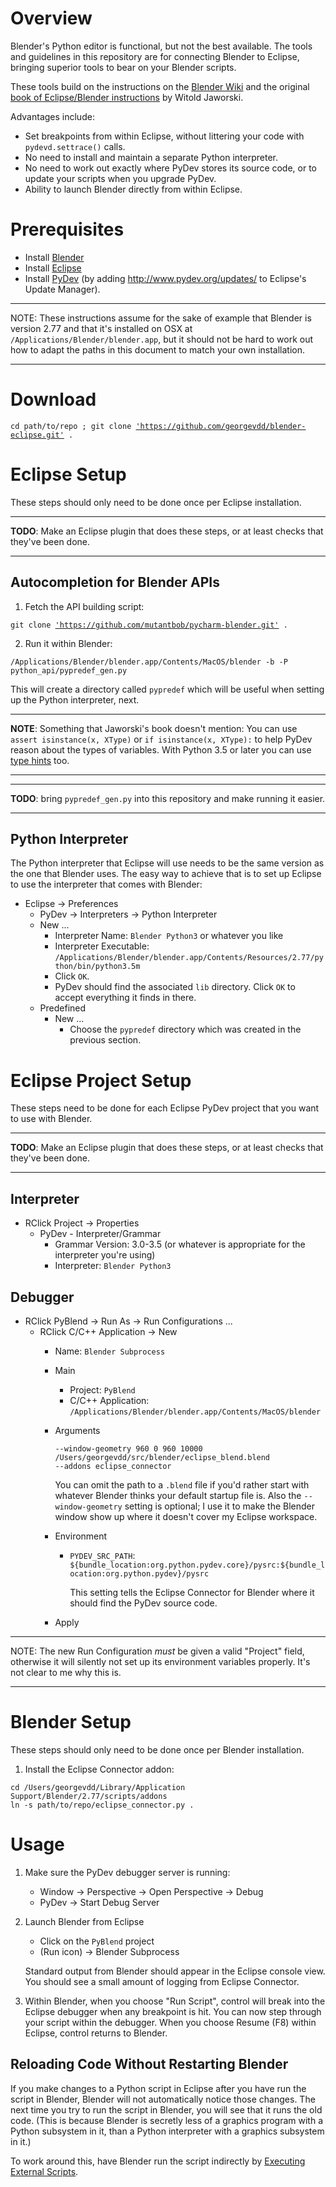 # Overview

Blender's Python editor is functional, but not the best available. The
tools and guidelines in this repository are for connecting Blender to
Eclipse, bringing superior tools to bear on your Blender scripts.

These tools build on the instructions on the
[Blender Wiki](https://wiki.blender.org/index.php/Dev:Doc/Tools/Debugging/Python_Eclipse)
and the original [book of Eclipse/Blender instructions](http://airplanes3d.net/downloads/pydev/pydev-blender-en.pdf) by Witold Jaworski.

Advantages include:
* Set breakpoints from within Eclipse, without littering your code
  with `pydevd.settrace()` calls.
* No need to install and maintain a separate Python interpreter.
* No need to work out exactly where PyDev stores its source code, or
  to update your scripts when you upgrade PyDev.
* Ability to launch Blender directly from within Eclipse.

# Prerequisites

* Install [Blender](http://www.blender.org)
* Install [Eclipse](http://www.eclipse.org)
* Install [PyDev](http://www.pydev.org/) (by adding http://www.pydev.org/updates/ to Eclipse's
Update Manager).

---

NOTE: These instructions assume for the sake of example that Blender
is version 2.77 and that it's installed on OSX at
`/Applications/Blender/blender.app`, but it should not be hard to work
out how to adapt the paths in this document to match your own installation.

---

# Download

`cd path/to/repo ; git clone `[`'https://github.com/georgevdd/blender-eclipse.git'`](https://github.com/georgevdd/blender-eclipse.git)` .`


# Eclipse Setup

These steps should only need to be done once per Eclipse installation.

---

**TODO**: Make an Eclipse plugin that does these steps, or at least
checks that they've been done.

---


## Autocompletion for Blender APIs

1. Fetch the API building script:

`git clone `[`'https://github.com/mutantbob/pycharm-blender.git'`](https://github.com/mutantbob/pycharm-blender.git)` .`

2. Run it within Blender:

`/Applications/Blender/blender.app/Contents/MacOS/blender -b -P python_api/pypredef_gen.py`

This will create a directory called `pypredef` which will be useful
when setting up the Python interpreter, next.

---

**NOTE**: Something that Jaworski's book doesn't mention: You can use `assert
isinstance(x, XType)` or `if isinstance(x, XType):` to help PyDev
reason about the types of variables. With Python 3.5 or later you can use [type hints](https://docs.python.org/3/library/typing.html) too.

---

---

**TODO**: bring `pypredef_gen.py` into this repository and make
  running it easier.

---

## Python Interpreter

The Python interpreter that Eclipse will use needs to be the same
version as the one that Blender uses. The easy way to achieve that is
to set up Eclipse to use the interpreter that comes with Blender:

- Eclipse -> Preferences
  -  PyDev -> Interpreters -> Python Interpreter
    - New ...
      - Interpreter Name: `Blender Python3` or whatever you like
      - Interpreter Executable: `/Applications/Blender/blender.app/Contents/Resources/2.77/python/bin/python3.5m`
      - Click `OK`.
      - PyDev should find the associated `lib` directory. Click `OK` to accept everything it finds in there.
    - Predefined
      - New ...
        - Choose the `pypredef` directory which was created in the
        previous section.


# Eclipse Project Setup

These steps need to be done for each Eclipse PyDev project that you want to
use with Blender.

---

**TODO**: Make an Eclipse plugin that does these steps, or at least
checks that they've been done.

---


## Interpreter

- RClick Project -> Properties
  - PyDev - Interpreter/Grammar
    - Grammar Version: 3.0-3.5 (or whatever is appropriate for the interpreter you're using)
    - Interpreter: `Blender Python3`


## Debugger

- RClick PyBlend -> Run As -> Run Configurations ...
  - RClick C/C++ Application -> New
    - Name: `Blender Subprocess`
    - Main
      - Project: `PyBlend`
      - C/C++ Application: `/Applications/Blender/blender.app/Contents/MacOS/blender`
    - Arguments
      ```
      --window-geometry 960 0 960 10000
      /Users/georgevdd/src/blender/eclipse_blend.blend
      --addons eclipse_connector
      ```

      You can omit the path to a `.blend` file if you'd rather start
      with whatever Blender thinks your default startup file is.
      Also the `--window-geometry` setting is optional; I use it
      to make the Blender window show up where it doesn't cover my
      Eclipse workspace.
    - Environment
      - `PYDEV_SRC_PATH`: `${bundle_location:org.python.pydev.core}/pysrc:${bundle_location:org.python.pydev}/pysrc`
    
        This setting tells the Eclipse Connector for Blender where it
        should find the PyDev source code.
    - Apply

---

NOTE: The new Run Configuration *must* be given a valid "Project" field, otherwise
it will silently not set up its environment variables properly. It's
not clear to me why this is.

---

# Blender Setup

These steps should only need to be done once per Blender installation.

1. Install the Eclipse Connector addon:

```
cd /Users/georgevdd/Library/Application Support/Blender/2.77/scripts/addons
ln -s path/to/repo/eclipse_connector.py .
```


# Usage

1.  Make sure the PyDev debugger server is running:
    - Window -> Perspective -> Open Perspective -> Debug
    - PyDev -> Start Debug Server
2. Launch Blender from Eclipse
    - Click on the `PyBlend` project
    - (Run icon) -> Blender Subprocess

   Standard output from Blender should appear in the Eclipse console
   view. You should see a small amount of logging from Eclipse
   Connector.
3. Within Blender, when you choose "Run Script", control
    will break into the Eclipse debugger when any breakpoint is
    hit. You can now step through your script within the debugger. When
    you choose Resume (F8) within Eclipse, control returns to Blender.

## Reloading Code Without Restarting Blender

If you make changes to a Python script in Eclipse after you have
run the script in Blender, Blender will not automatically notice those
changes. The next time you try to run the script in Blender, you will
see that it runs the old code. (This is because Blender is secretly
less of a graphics program with a Python subsystem in it, than
a Python interpreter with a graphics subsystem in it.)

To work around this, have Blender run the script indirectly by
[Executing External Scripts](https://docs.blender.org/api/2.79/info_tips_and_tricks.html#executing-external-scripts).
